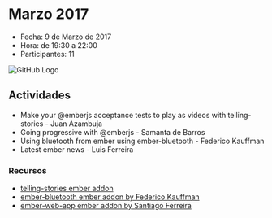 # Marzo 2017

* Fecha: 9 de Marzo de 2017
* Hora: de 19:30 a 22:00
* Participantes: 11

![GitHub Logo](https://github.com/jubar/ember-montevideo.github.io/raw/master/2017-03/photo.jpg)

## Actividades

* Make your @emberjs acceptance tests to play as videos with telling-stories - Juan Azambuja
* Going progressive with @emberjs - Samanta de Barros
* Using bluetooth from ember using ember-bluetooth - Federico Kauffman
* Latest ember news - Luis Ferreira

### Recursos

* [telling-stories ember addon](https://github.com/mvdwg/telling-stories)
* [ember-bluetooth ember addon by Federico Kauffman](https://github.com/wyeworks/ember-bluetooth)
* [ember-web-app ember addon by Santiago Ferreira](https://github.com/san650/ember-web-app)
